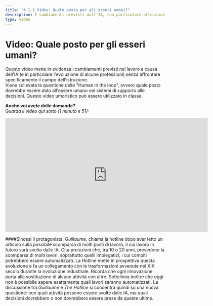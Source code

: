 ```yaml
---
title: "4.1.1 Video: Quale posto per gli esseri umani?"
description: I cambiamenti previsti dall'IA, con particolare attenzione all'evoluzione del mercato del lavoro.
type: video
---
```

# Video: Quale posto per gli esseri umani?

Questo video mette in evidenza i cambiamenti previsti nel lavoro a causa dell'IA (e in particolare l'evoluzione di alcune professioni) senza affrontare specificamente il campo dell'istruzione.  
Viene sollevata la questione dello "Human in the loop", ovvero quale posto dovrebbe essere dato all'essere umano nei sistemi di supporto alle decisioni.
Questo video umoristico può essere utilizzato in classe.  

**Anche voi avete delle domande?**  
_Guarda il video qui sotto (1 minuto e 51):_

<center><iframe width="640" height="360" src="https://www.youtube.com/embed/CpS2_IsY2EI?rel=0&showinfo=0&cc_load_policy=1&hl=en&modestbranding=1" frameborder="0" allowfullscreen></iframe></center>

####Sinossi
Il protagonista, _Guillaume_, chiama la hotline dopo aver letto un articolo sulla possibile scomparsa di molti posti di lavoro, il cui lavoro in futuro sarà svolto dalle IA. Cita proiezioni che, tra 10 o 20 anni, prevedono la scomparsa di molti lavori, soprattutto quelli impiegatizi, i cui compiti potrebbero essere automatizzati. La Hotline mette in prospettiva questa evoluzione e fa un collegamento con le trasformazioni avvenute nel XIX secolo durante la rivoluzione industriale. Ricorda che ogni innovazione porta alla sostituzione di alcune attività con altre. Sottolinea inoltre che oggi non è possibile sapere esattamente quali lavori saranno automatizzati.
La discussione tra _Guillaume_ e _The Hotline_ si concentra quindi su una nuova questione: non quali attività possono essere svolte dalle IA, ma quali decisioni dovrebbero o non dovrebbero essere prese da queste ultime.
